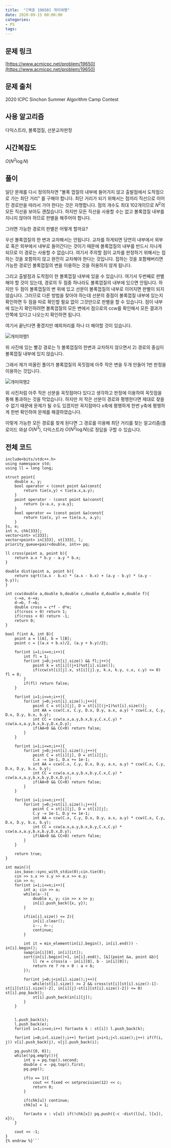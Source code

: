 ```yaml
---
title:  "[백준 19650] 개미여행"
date: 2020-09-15 00:00:00
categories: 
- PS
tags:
---
```


## 문제 링크
[https://www.acmicpc.net/problem/19650](https://www.acmicpc.net/problem/19650)

## 문제 출처
 2020 ICPC Sinchon Summer Algorithm Camp Contest

## 사용 알고리즘
다익스트라, 볼록껍질, 선분교차판정


## 시간복잡도
$O(N^2\log N)$

## 풀이
일단 문제를 다시 정의하자면 "볼록 껍질의 내부에 들어가지 않고 출발점에서 도착점으로 가는 최단 거리" 를 구해야 합니다. 최단 거리가 되기 위해서는 점끼리 직선으로 이어진 경로만을 따라서 가야 한다는 것은 자명합니다. 점의 개수도 최대 $102$개이므로 $N^2$의 모든 직선을 보아도 괜찮습니다. 하지만 모든 직선을 사용할 수는 없고 볼록껍질 내부를 지나지 않아야 하므로 판별을 해주어야 합니다.

그러면 가능한 경로의 판별은 어떻게 할까요?

우선 볼록껍질의 한 변과 교차해서는 안됩니다. 교차를 하게되면 당연히 내부에서 외부로 혹은 외부에서 내부로 들어간다는 것이기 때문에 볼록껍질의 내부를 반드시 지나게 되므로 이 경로는 사용할 수 없습니다. 여기서 주의할 점이 교차를 판정하기 위해서는 접하는 것을 포함하지 않고 완전히 교차해야 한다는 것입니다. 접하는 것을 포함해버리면 가능한 경로인 볼록껍질의 변을 이용하는 것을 허용하지 않게 됩니다.

그리고 출발점과 도착점이 한 볼록껍질 내부에 있을 수 있습니다. 여기서 두번째로 판별해야 할 것이 있는데, 경로의 두 점중 하나라도 볼록껍질의 내부에 있으면 안됩니다. 하지만 두 점이 볼록껍질의 변 위에 있고 선분이 볼록껍질의 내부로 이어지면 판별이 되지 않습니다. 그러므로 다른 방법을 찾아야 하는데 선분의 중점이 볼록껍질 내부에 있는지 확인하면 두 점을 따로 확인할 필요 없이 그것만으로 판별을 할 수 있습니다. 점이 내부에 있는지 확인하려면 볼록껍질의 모든 변에서 점으로의 ccw를 확인해서 모든 결과가 안쪽에 있다고 나오는지 확인하면 됩니다.



여기서 끝난다면 좋겠지만 예외처리를 하나 더 해야할 것이 있습니다.

![개미여행1](https://user-images.githubusercontent.com/51346964/99808191-d76eb900-2b83-11eb-925f-c3e0d0eaee23.png)

위 사진에 있는 빨강 경로는 1) 볼록껍질의 한변과 교차하지 않으면서 2) 경로의 중심이 볼록껍질 내부에 있지 않습니다.

그래서 제가 떠올린 풀이가 볼록껍질의 꼭짓점에 아주 작은 변을 두개 만들어 1번 판정을 이용하는 것입니다.

![개미여행2](https://user-images.githubusercontent.com/51346964/99808509-5237d400-2b84-11eb-8383-7e467d409d38.png)

위 사진처럼 아주 작은 선분을 꼭짓점마다 있다고 생각하고 판정에 이용하여 꼭짓점을 통해 통과하는 것을 막았습니다. 하지만 저 작은 선분이 경로와 평행한다면 제대로 찾을 수 없기 때문에 문제가 될 수도 있겠지만 꼭지점마다 x축에 평행하게 한번 y축에 평행하게 한번 확인하여 문제를 해결하였습니다.

이렇게 가능한 모든 경로를 찾게 된다면 그 경로를 이용해 최단 거리를 찾는 알고리즘(플로이드 와샬 $O(N^3)$, 다익스트라 $O(N^2\log N)$)로 정답을 구할 수 있습니다.


## 전체 코드

```cpp{% raw %}
include<bits/stdc++.h>
using namespace std;
using ll = long long;

struct point{
	double x, y;
	bool operator < (const point &a)const{
		return tie(x,y) < tie(a.x,a.y);
	}
	point operator - (const point &a)const{
		return {x-a.x, y-a.y};
	}
	bool operator == (const point &a)const{
		return tie(x, y) == tie(a.x, a.y);
	}
}s, e;
int n, chk[333];
vector<int> v[333];
vector<point> in[333], st[333], l;
priority_queue<pair<double, int>> pq;

ll cross(point a, point b){
	return a.x * b.y - a.y * b.x;
}

double dist(point a, point b){
	return sqrt((a.x - b.x) * (a.x - b.x) + (a.y - b.y) * (a.y - b.y));
}

int ccw(double a,double b,double c,double d,double e,double f){
	c-=a, e-=a;
	d-=b, f-=b;
	double cross = c*f - d*e;
	if(cross > 0) return 1;
	if(cross < 0) return -1;
	return 0;
}

bool f(int A, int B){
	point a = l[A], b = l[B];
	point c = {(a.x + b.x)/2, (a.y + b.y)/2};

	for(int i=1;i<=n;i++){
		int fl = 1;
		for(int j=0;j<st[i].size() && fl;j++){
			point k = st[i][(j+1)%st[i].size()];
			if(ccw(st[i][j].x, st[i][j].y, k.x, k.y, c.x, c.y) <= 0) fl = 0;
		}
		if(fl) return false;
	}

	for(int i=1;i<=n;i++){
		for(int j=0;j<st[i].size();j++){
			point C = st[i][j], D = st[i][(j+1)%st[i].size()];
			int AA = ccw(C.x, C.y, D.x, D.y, a.x, a.y) * ccw(C.x, C.y, D.x, D.y, b.x, b.y);
			int CC = ccw(a.x,a.y,b.x,b.y,C.x,C.y) * ccw(a.x,a.y,b.x,b.y,D.x,D.y);
			if(AA<0 && CC<0) return false;
		}
	}

	for(int i=1;i<=n;i++){
		for(int j=0;j<st[i].size();j++){
			point C = st[i][j], D = st[i][j];
			C.x -= 1e-1, D.x += 1e-1;
			int AA = ccw(C.x, C.y, D.x, D.y, a.x, a.y) * ccw(C.x, C.y, D.x, D.y, b.x, b.y);
			int CC = ccw(a.x,a.y,b.x,b.y,C.x,C.y) * ccw(a.x,a.y,b.x,b.y,D.x,D.y);
			if(AA<0 && CC<0) return false;
		}
	}

	for(int i=1;i<=n;i++){
		for(int j=0;j<st[i].size();j++){
			point C = st[i][j], D = st[i][j];
			C.y -= 1e-1, D.y += 1e-1;
			int AA = ccw(C.x, C.y, D.x, D.y, a.x, a.y) * ccw(C.x, C.y, D.x, D.y, b.x, b.y);
			int CC = ccw(a.x,a.y,b.x,b.y,C.x,C.y) * ccw(a.x,a.y,b.x,b.y,D.x,D.y);
			if(AA<0 && CC<0) return false;
		}
	}

	return true;
}

int main(){
	ios_base::sync_with_stdio(0);cin.tie(0);
	cin >> s.x >> s.y >> e.x >> e.y;
	cin >> n;
	for(int i=1;i<=n;i++){
		int a; cin >> a;
		while(a--){
			double x, y; cin >> x >> y;
			in[i].push_back({x, y});
		}

		if(in[i].size() <= 2){
			in[i].clear();
			i--, n--;
			continue;
		}

		int it = min_element(in[i].begin(), in[i].end()) - in[i].begin();
		swap(in[i][0], in[i][it]);
		sort(in[i].begin()+1, in[i].end(), [&](point &a, point &b){
			ll re = cross(a - in[i][0], b - in[i][0]);
			return re ? re > 0 : a < b;
		});

		for(int j=0;j<in[i].size();j++){
			while(st[i].size() >= 2 && cross(st[i][st[i].size()-1]-st[i][st[i].size()-2], in[i][j]-st[i][st[i].size()-2]) <= 0) st[i].pop_back();
			st[i].push_back(in[i][j]);
		}
	}


	l.push_back(s);
	l.push_back(e);
	for(int i=1;i<=n;i++) for(auto k : st[i]) l.push_back(k);

	for(int i=0;i<l.size();i++) for(int j=i+1;j<l.size();j++) if(f(i, j)) v[i].push_back(j), v[j].push_back(i);

	pq.push({0, 0});
	while(!pq.empty()){
		int u = pq.top().second;
		double c = -pq.top().first;
		pq.pop();

		if(u == 1){
			cout << fixed << setprecision(12) << c;
			return 0;
		}

		if(chk[u]) continue;
		chk[u] = 1;

		for(auto x : v[u]) if(!chk[x]) pq.push({-c -dist(l[u], l[x]), x});
	}

	cout << -1;
}
{% endraw %}```


```
